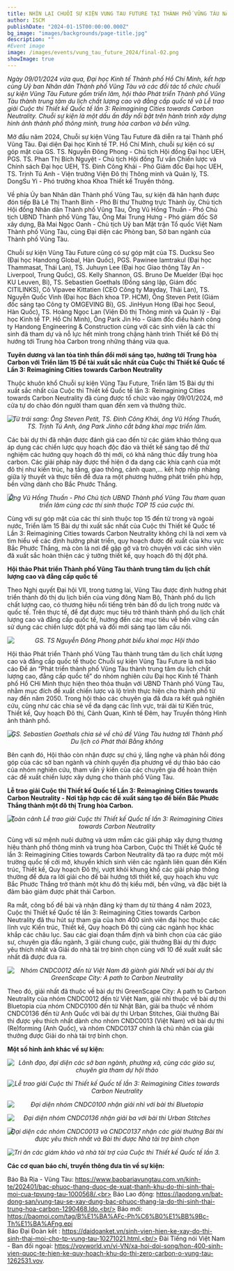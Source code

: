 ```yaml
---
title: NHÌN LẠI CHUỖI SỰ KIỆN VUNG TAU FUTURE TẠI THÀNH PHỐ VŨNG TÀU NĂM 2024
author: ISCM
publishDate: "2024-01-15T00:00:00.000Z"
bg_image: "images/backgrounds/page-title.jpg"
description: ""
#Event image
image: /images/events/vung_tau_future_2024/final-02.png
showImage: true
---
```


_Ngày 09/01/2024 vừa qua, Đại học Kinh tế Thành phố Hồ Chí Minh, kết hợp cùng Uỷ ban Nhân dân Thành phố Vũng Tàu và các đối tác tổ chức chuỗi sự kiện Vũng Tàu Future gồm triển lãm, hội thảo Phát triển Thành phố Vũng Tàu thành trung tâm du lịch chất lượng cao và đẳng cấp quốc tế và Lễ trao giải Cuộc thi Thiết kế Quốc tế lần 3: Reimagining Cities towards Carbon Neutrality. Chuỗi sự kiện là một dấu ấn đầy nổi bật trên hành trình xây dựng hình ảnh thành phố thông minh, trung hòa carbon và bền vững._

Mở đầu năm 2024, Chuỗi sự kiện Vũng Tàu Future đã diễn ra tại Thành phố Vũng Tàu. Đại diện Đại học Kinh tế TP. Hồ Chí Minh, chuỗi sự kiện có sự góp mặt của GS. TS. Nguyễn Đông Phong - Chủ tịch Hội đồng Đại học UEH, PGS. TS. Phan Thị Bích Nguyệt - Chủ tịch Hội đồng Tư vấn Chiến lược và Chính sách Đại học UEH, TS. Đinh Công Khải - Phó Giám đốc Đại học UEH, TS. Trịnh Tú Anh - Viện trưởng Viện Đô thị Thông minh và Quản lý, TS. DongSu Yi - Phó trưởng khoa Khoa Thiết kế Truyền thông.

Về phía Ủy ban Nhân dân Thành phố Vũng Tàu, sự kiện đã hân hạnh được đón tiếp Bà Lê Thị Thanh Bình - Phó Bí thư Thường trực Thành ủy, Chủ tịch Hội đồng Nhân dân Thành phố Vũng Tàu, Ông Vũ Hồng Thuấn - Phó Chủ tịch UBND Thành phố Vũng Tàu, Ông Mai Trung Hưng - Phó giám đốc Sở xây dựng, Bà Mai Ngọc Oanh - Chủ tịch Uỷ ban Mặt trận Tổ quốc Việt Nam Thành phố Vũng Tàu, cùng Đại diện các Phòng ban, Sở ban ngành của Thành phố Vũng Tàu.

Chuỗi sự kiện Vũng Tàu Future cũng có sự góp mặt của TS. Ducksu Seo (Đại học Handong Global, Hàn Quốc), PGS. Pawinee Iamtrakul (Đại học Thammasat, Thái Lan), TS. Juhuyn Lee (Đại học Giao thông Tây An - Liverpool, Trung Quốc), GS. Kelly Shannon, GS. Bruno De Muelder (Đại học KU Leuven, Bỉ), TS. Sebastien Goethals (Đồng sáng lập, Giám đốc CITILINKS), Cô Vipavee Kittatien (CEO Công ty Mayday, Thái Lan), TS. Nguyễn Quốc Vinh (Đại học Bách khoa TP. HCM), Ông Steven Petit (Giám đốc sáng tạo Công ty OMGEVING Bỉ), GS. JinHyun Hong (Đại học Seoul, Hàn Quốc), TS. Hoàng Ngọc Lan (Viện Đô thị Thông minh và Quản lý - Đại học Kinh tế TP. Hồ Chí Minh), Ông Park Jin Ho - Giám đốc điều hành công ty Handong Engineering & Construction cùng với các sinh viên là các thí sinh đã tham dự và nỗ lực hết mình trong chặng hành trình Thiết kế Đô thị hướng tới Trung hòa Carbon trong những tháng vừa qua.

**Tuyên dương và lan tỏa tinh thần đổi mới sáng tạo, hướng tới Trung hòa Carbon với Triển lãm 15 Đề tài xuất sắc nhất của Cuộc thi Thiết kế Quốc tế Lần 3: Reimagining Cities towards Carbon Neutrality**

Thuộc khuôn khổ Chuỗi sự kiện Vũng Tàu Future, Triển lãm 15 Bài dự thi xuất sắc nhất của Cuộc thi Thiết kế Quốc tế lần 3: Reimagining Cities towards Carbon Neutrality đã cùng được tổ chức vào ngày 09/01/2024, mở cửa tự do chào đón người tham quan đến xem và thưởng thức.

![](/images/events/vung_tau_future_2024/final-09.png)
_<center style="margin-top: -30px">Từ trái sang: Ông Steven Petit, TS. Đinh Công Khải, ông Vũ Hồng Thuấn, TS. Trịnh Tú Anh, ông Park Jinho cắt băng khai mạc triển lãm.</center>_

Các bài dự thi đã nhận được đánh giá cao đến từ các giám khảo thông qua áp dụng các chiến lược quy hoạch độc đáo và thiết kế sáng tạo để thử nghiệm các hướng quy hoạch đô thị mới, có khả năng thúc đẩy trung hòa carbon. Các giải pháp này được thể hiện ở đa dạng các khía cạnh của một đô thị như kiến trúc, hạ tầng, giao thông, cảnh quan,... kết hợp nhịp nhàng giữa lý thuyết và thực tiễn để đưa ra một phương hướng phát triển phù hợp, bền vững dành cho Bắc Phước Thắng.

![](/images/events/vung_tau_future_2024/final-01.png)
_<center style="margin-top: -30px">Ông Vũ Hồng Thuấn - Phó Chủ tịch UBND Thành phố Vũng Tàu tham quan triển lãm cùng các thí sinh thuộc TOP 15 của cuộc thi.</center>_

Cùng với sự góp mặt của các thí sinh thuộc top 15 đến từ trong và ngoài nước, Triển lãm 15 Bài dự thi xuất sắc nhất của Cuộc thi Thiết kế Quốc tế Lần 3: Reimagining Cities towards Carbon Neutrality không chỉ là nơi xem và tìm hiểu về các định hướng phát triển, quy hoạch được đề xuất của khu vực Bắc Phước Thắng, mà còn là nơi để gặp gỡ và trò chuyện với các sinh viên đã xuất sắc hoàn thiện các ý tưởng thiết kế, quy hoạch đô thị đột phá.

**Hội thảo Phát triển Thành phố Vũng Tàu thành trung tâm du lịch chất lượng cao và đẳng cấp quốc tế**

Theo Nghị quyết Đại hội VII, trong tương lai, Vũng Tàu được định hướng phát triển thành đô thị du lịch biển của vùng đông Nam Bộ, Thành phố du lịch chất lượng cao, có thương hiệu nổi tiếng trên bản đồ du lịch trong nước và quốc tế. Trên thực tế, để đạt được mục tiêu trở thành thành phố du lịch chất lượng cao và đẳng cấp quốc tế, hướng đến các mục tiêu về bền vững cần sử dụng các chiến lược đột phá và đổi mới sáng tạo làm cầu nối.

![](/images/events/vung_tau_future_2024/final-07.png)
_<center style="margin-top: -30px">GS. TS Nguyễn Đông Phong phát biểu khai mạc Hội thảo</center>_

Hội thảo Phát triển Thành phố Vũng Tàu thành trung tâm du lịch chất lượng cao và đẳng cấp quốc tế thuộc Chuỗi sự kiện Vũng Tàu Future là nơi báo cáo Đề án “Phát triển thành phố Vũng Tàu thành trung tâm du lịch chất lượng cao, đẳng cấp quốc tế” do nhóm nghiên cứu Đại học Kinh tế Thành phố Hồ CHí Minh thực hiện theo thỏa thuận với UBND Thành phố Vũng Tàu, nhằm mục đích đề xuất chiến lược và lộ trình thực hiện cho thành phố từ nay đến năm 2050. Trong hội thảo các chuyên gia đã đưa ra kết quả nghiên cứu, cũng như các chia sẻ về đa dạng các lĩnh vực, trải dài từ Kiến trúc, Thiết kế, Quy hoạch Đô thị, Cảnh Quan, Kinh tế Đêm, hay Truyền thông Hình ảnh thành phố.

![](/images/events/vung_tau_future_2024/final-05.png)
_<center style="margin-top: -30px">GS. Sebastien Goethals chia sẻ về chủ đề Vũng Tàu hướng tới Thành phố Du lịch có Phát thải Bằng không</center>_

Bên cạnh đó, Hội thảo còn nhận được sự chú ý, lắng nghe và phản hồi đóng góp của các sở ban ngành và chính quyền địa phương về dự thảo báo cáo của nhóm nghiên cứu, tham vấn ý kiến của các chuyên gia để hoàn thiện các đề xuất chiến lược xây dựng cho thành phố Vũng Tàu.

**Lễ trao giải Cuộc thi Thiết kế Quốc tế Lần 3: Reimagining Cities towards Carbon Neutrality - Nơi tập hợp các đề xuất sáng tạo để biến Bắc Phước Thắng thành một đô thị Trung hòa Carbon.**

![](/images/events/vung_tau_future_2024/final-04.png)
_<center style="margin-top: -30px">Toàn cảnh Lễ trao giải Cuộc thi Thiết kế Quốc tế lần 3: Reimagining Cities towards Carbon Neutrality</center>_

Cùng với sứ mệnh nuôi dưỡng và ươm mầm các giải pháp xây dựng thương hiệu thành phố thông minh và trung hòa Carbon, Cuộc thi Thiết kế Quốc tế lần 3: Reimagining Cities towards Carbon Neutrality đã tạo ra được một môi trường quốc tế cởi mở, khuyến khích sinh viên các ngành liên quan đến Kiến trúc, Thiết kế, Quy hoạch Đô thị, vượt khỏi khung khổ các giải pháp thông thường để đưa ra lời giải cho đề bài hướng tới thiết kế, quy hoạch khu vực Bắc Phước Thắng trở thành một khu đô thị kiểu mới, bền vững, và đặc biệt là đảm bảo giảm được phát thải Carbon.

Ra mắt, công bố đề bài và nhận đăng ký tham dự từ tháng 4 năm 2023, Cuộc thi Thiết kế Quốc tế lần 3: Reimagining Cities towards Carbon Neutrality đã thu hút sự tham gia của hơn 400 sinh viên đại học thuộc các lĩnh vực Kiến trúc, Thiết kế, Quy hoạch Đô thị cùng các ngành học khác khắp các châu lục. Sau các giai đoạn thẩm định và bình chọn của các giáo sư, chuyên gia đầu ngành, 3 giải chung cuộc, giải thưởng Bài dự thi được yêu thích nhất và Giải do nhà tài trợ bình chọn cùng với 10 đề xuất xuất sắc nhất đã được đưa ra.

![](/images/events/vung_tau_future_2024/final-03.png)
_<center style="margin-top: -30px">Nhóm CNDC0012 đến từ Việt Nam đã giành giải Nhất với bài dự thi GreenScape City: A path to Carbon Neutrality</center>_

Theo đó, giải nhất đã thuộc về bài dự thi GreenScape City: A path to Carbon Neutrality của nhóm CNDC0012 đến từ Việt Nam, giải nhì thuộc về bài dự thi Bluetopia của nhóm CNDC0100 đến từ Nhật Bản, giải ba thuộc về nhóm CNDC0136 đến từ Anh Quốc với bài dự thi Urban Stitches, Giải thưởng Bài thi được yêu thích nhất dành cho nhóm CNDC0013 (Việt Nam) với bài dự thi (Re)forming (Anh Quốc), và nhóm CNDC0137 chính là chủ nhân của giải thưởng được Giải do nhà tài trợ bình chọn.

**Một số hình ảnh khác về sự kiện:**

![](/images/events/vung_tau_future_2024/final-14.png)
_<center style="margin-top: -30px">Lãnh đạo, đại diện các sở ban ngành, phường xã, cùng các giáo sư, chuyên gia tham dự hội thảo</center>_

![](/images/events/vung_tau_future_2024/final-15.png)
_<center style="margin-top: -30px">Lễ trao giải Cuộc thi Thiết kế Quốc tế lần 3: Reimagining Cities towards Carbon Neutrality</center>_

![](/images/events/vung_tau_future_2024/final-16.png)
_<center style="margin-top: -30px">Đại diện nhóm CNDC0100 nhận giải nhì với bài thi Bluetopia</center>_

![](/images/events/vung_tau_future_2024/final-17.png)_<center style="margin-top: -30px">Đại diện nhóm CNDC0136 nhận giải ba với bài thi Urban Stitches</center>_

![](/images/events/vung_tau_future_2024/final-11.png)
_<center style="margin-top: -30px">Đại diện các nhóm CNDC0013 và CNDC0137 nhận các giải thưởng Bài thi được yêu thích nhất và Bài thi được Nhà tài trợ bình chọn</center>_

![](/images/events/vung_tau_future_2024/final-06.png)_<center style="margin-top: -30px">Tri ân các giám khảo và nhà tài trợ của Cuộc thi Thiết kế Quốc tế lần 3.</center>_

**Các cơ quan báo chí, truyền thông đưa tin về sự kiện:**

Báo Bà Rịa - Vũng Tàu: https://www.baobariavungtau.com.vn/kinh-te/202401/bac-phuoc-thang-duoc-de-xuat-thanh-khu-do-thi-sinh-thai-moi-cua-tpvung-tau-1000568/.<br>
Báo Lao động: https://laodong.vn/bat-dong-san/vung-tau-se-xay-dung-bac-phuoc-thang-la-do-thi-sinh-thai-trung-hoa-carbon-1290468.ldo.<br/>
Báo mới: https://baomoi.com/tag/B%E1%BA%AFc-Ph%C6%B0%E1%BB%9Bc-Th%E1%BA%AFng.epi<br/>
Báo Đại Đoàn kết : https://daidoanket.vn/sinh-vien-hien-ke-xay-do-thi-sinh-thai-moi-cho-tp-vung-tau-10271021.html.<br/>
Đài Tiếng nói Việt Nam - Ban đối ngoại: https://vovworld.vn/vi-VN/xa-hoi-doi-song/hon-400-sinh-vien-quoc-te-hien-ke-quy-hoach-khu-do-thi-zero-carbon-o-vung-tau-1262531.vov.
